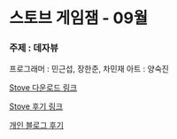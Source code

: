 # 스토브 게임잼 - 09월

### 주제 : 데자뷰

프로그래머 : 민근섭, 장한준, 차민재
아트 : 양숙진

[Stove 다운로드 링크](https://indie.onstove.com/ko/games/608/)

[Stove 후기 링크](https://page.onstove.com/indie/global/view/7791668)

[개인 블로그 후기](https://husk321.tistory.com/224)
